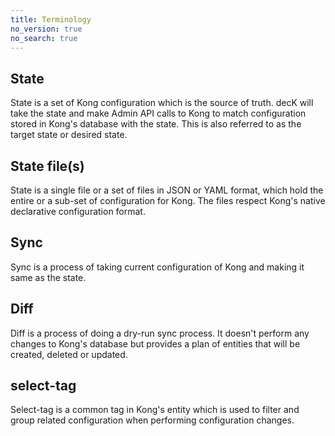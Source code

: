 ```yaml
---
title: Terminology
no_version: true
no_search: true
---
```


## State

State is a set of Kong configuration which is the source of truth. decK
will take the state and make Admin API calls to Kong to match configuration
stored in Kong's database with the state.
This is also referred to as the target state or desired state.

## State file(s)

State is a single file or a set of files in JSON or YAML format, which hold
the entire or a sub-set of configuration for Kong.
The files respect Kong's native declarative configuration format.

## Sync

Sync is a process of taking current configuration of Kong and making it same
as the state.

## Diff

Diff is a process of doing a dry-run sync process. It doesn't perform any
changes to Kong's database but provides a plan of entities that will be
created, deleted or updated.

## select-tag

Select-tag is a common tag in Kong's entity which is used to filter and group
related configuration when performing configuration changes.
